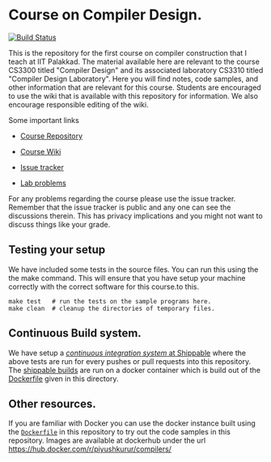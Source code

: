 # Course on Compiler Design.

[![Build Status][status]](https://app.shippable.com/bitbucket/piyush-kurur/compilers)

This is the repository for the first course on compiler construction
that I teach at IIT Palakkad. The material available here are relevant
to the course CS3300 titled "Compiler Design" and its associated
laboratory CS3310 titled "Compiler Design Laboratory". Here you will
find notes, code samples, and other information that are relevant for
this course. Students are encouraged to use the wiki that is available
with this repository for information. We also encourage responsible
editing of the wiki.

Some important links

* [Course Repository]

* [Course Wiki]

* [Issue tracker]

* [Lab problems](lab)

For any problems regarding the course please use the issue
tracker. Remember that the issue tracker is public and any one can see
the discussions therein. This has privacy implications and you might
not want to discuss things like your grade.

## Testing your setup

We have included some tests in the source files. You can run this
using the the make command. This will ensure that you have setup your
machine correctly with the correct software for this course.to this.


```
make test   # run the tests on the sample programs here.
make clean  # cleanup the directories of temporary files.

```

## Continuous Build system.

We have setup a [_continuous integration system_ at
Shippable][shippable] where the above tests are run for every pushes
or pull requests into this repository. The [shippable
builds][shippable] are run on a docker container which is build out of
the [Dockerfile][dockerfile] given in this directory.


## Other resources.

If you are familiar with Docker you can use the docker instance built
using the [`Dockerfile`][dockerfile] in this repository to try out the
code samples in this repository. Images are available at dockerhub
under the url <https://hub.docker.com/r/piyushkurur/compilers/>


[status]: <https://api.shippable.com/projects/59800285202dac07006dad2e/badge?branch=master> "Build Status"
[Course Repository]: <https://bitbucket.org/piyush-kurur/compilers>
[Course Wiki]:       <https://bitbucket.org/piyush-kurur/compilers/wiki/Home>
[Issue tracker]:     <https://bitbucket.org/piyush-kurur/compilers/issues>
[shippable]: <https://app.shippable.com/bitbucket/piyush-kurur/compilers/> "Shippable CI page"
[dockerfile]: <Dockerfile>
